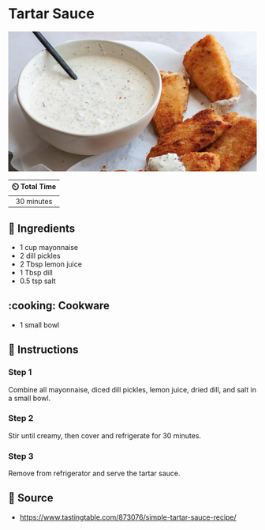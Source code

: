 # Tartar Sauce

![Tartar Sauce](../assets/images/simple-tartar-sauce.png)

| :timer_clock: Total Time |
|:-----------------------: |
| 30 minutes |

## :salt: Ingredients

- 1 cup mayonnaise
- 2 dill pickles
- 2 Tbsp lemon juice
- 1 Tbsp dill
- 0.5 tsp salt

## :cooking: Cookware

- 1 small bowl

## :pencil: Instructions

### Step 1

Combine all mayonnaise, diced dill pickles, lemon juice, dried dill, and salt in a small bowl.

### Step 2

Stir until creamy, then cover and refrigerate for 30 minutes.

### Step 3

Remove from refrigerator and serve the tartar sauce.

## :link: Source

- <https://www.tastingtable.com/873076/simple-tartar-sauce-recipe/>

